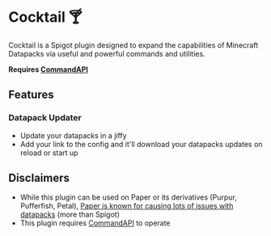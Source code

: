 # Cocktail :cocktail:

Cocktail is a Spigot plugin designed to expand the capabilities of Minecraft Datapacks via useful and powerful commands and utilities.

**Requires [CommandAPI](https://www.spigotmc.org/resources/62353/)**

## Features

### Datapack Updater
- Update your datapacks in a jiffy
- Add your link to the config and it'll download your datapacks updates on reload or start up

## Disclaimers

- While this plugin can be used on Paper or its derivatives (Purpur, Pufferfish, Petal), [Paper is known for causing lots of issues with datapacks](https://github.com/search?q=extension%3Amcfunction+language%3Amcfunction+paper&type=issues) (more than Spigot)
- This plugin requires [CommandAPI](https://www.spigotmc.org/resources/62353/) to operate
